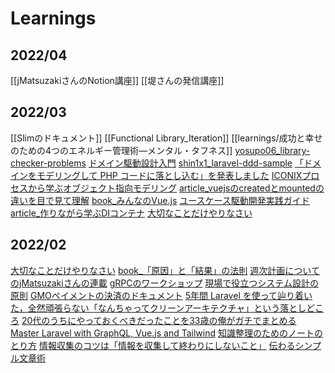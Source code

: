 # Learnings

## 2022/04

[[jMatsuzakiさんのNotion講座]]
[[堤さんの発信講座]]

## 2022/03

[[Slimのドキュメント]]
[[Functional Library_Iteration]]
[[learnings/成功と幸せのための4つのエネルギー管理術―メンタル・タフネス]]
[yosupo06_library-checker-problems](learnings/yosupo06_library-checker-problems.md)
[ドメイン駆動設計入門](learnings/ドメイン駆動設計入門.md)
[shin1x1_laravel-ddd-sample](shin1x1_laravel-ddd-sample.md)
[「ドメインをモデリングして PHP コードに落とし込む」を発表しました](learnings/「ドメインをモデリングして%20PHP%20コードに落とし込む」を発表しました.md)
[ICONIXプロセスから学ぶオブジェクト指向モデリング](learnings/ICONIXプロセスから学ぶオブジェクト指向モデリング.md)
[article_vuejsのcreatedとmountedの違いを目で見て理解](article_vuejsのcreatedとmountedの違いを目で見て理解.md)
[book_みんなのVue.js](book_みんなのVue.js.md)
[ユースケース駆動開発実践ガイド](learnings/ユースケース駆動開発実践ガイド.md)
[article_作りながら学ぶDIコンテナ](article_作りながら学ぶDIコンテナ.md)
[大切なことだけやりなさい](大切なことだけやりなさい.md)

## 2022/02

[大切なことだけやりなさい](大切なことだけやりなさい.md)
[book_「原因」と「結果」の法則](book_「原因」と「結果」の法則.md)
[週次計画についてのjMatsuzakiさんの連載](週次計画についてのjMatsuzakiさんの連載.md)
[gRPCのワークショップ](gRPCのワークショップ.md)
[現場で役立つシステム設計の原則](現場で役立つシステム設計の原則.md)
[GMOペイメントの決済のドキュメント](GMOペイメントの決済のドキュメント.md)
[5年間 Laravel を使って辿り着いた，全然頑張らない「なんちゃってクリーンアーキテクチャ」という落としどころ](5年間%20Laravel%20を使って辿り着いた，全然頑張らない「なんちゃってクリーンアーキテクチャ」という落としどころ.md)
[20代のうちにやっておくべきだったことを33歳の俺がガチでまとめる](20代のうちにやっておくべきだったことを33歳の俺がガチでまとめる.md)
[Master Laravel with GraphQL, Vue.js and Tailwind](learnings/Master_Laravel_with_GraphQL,_Vue.js_and_Tailwind)
[知識整理のためのノートのとり方](知識整理のためのノートのとり方.md)
[情報収集のコツは「情報を収集して終わりにしないこと」](情報収集のコツは「情報を収集して終わりにしないこと」.md)
[伝わるシンプル文章術](伝わるシンプル文章術.md)
